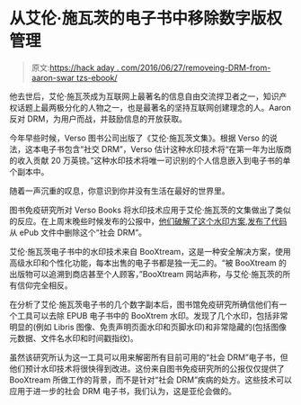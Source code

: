 # 从艾伦·施瓦茨的电子书中移除数字版权管理

> 原文:[https://hack aday . com/2016/06/27/removeing-DRM-from-aaron-swar tzs-ebook/](https://hackaday.com/2016/06/27/removing-drm-from-aaron-swartzs-ebook/)

他去世后，艾伦·施瓦茨成为互联网上最著名的信息自由交流捍卫者之一，知识产权话题上最两极分化的人物之一，也是最著名的坚持互联网创建理念的人。Aaron 反对 DRM，为用户而战，并鼓励信息的开放获取。

今年早些时候，Verso 图书公司出版了《艾伦·施瓦茨文集》。根据 Verso 的说法，这本电子书包含“社交 DRM”，Verso 估计这种水印技术将“在第一年为出版商的收入贡献 20 万英镑。”这种水印技术将唯一可识别的个人信息嵌入到电子书的单个副本中。

随着一声沉重的叹息，你意识到你并没有生活在最好的世界里。

图书免疫研究所对 Verso Books 将水印技术应用于艾伦·施瓦茨的文集做出了类似的反应。在上周末晚些时候发布的公报中，[他们破解了这个水印方案](https://pastebin.com/raw/E1xgCUmb),[发布了代码](https://github.com/grayleonard/booXtream-ePub-drm-remover)从 ePub 文件中删除这个“社会 DRM”。

艾伦·施瓦茨电子书中的水印技术来自 BooXtream，这是一种安全解决方案，使用高级水印和个性化功能，每本出售的电子书都是独一无二的。“被 BooXtream 的出版物可以追溯到商店甚至个人顾客，”BooXtream 网站声称，与艾伦·施瓦茨的所有信仰完全相反。

在分析了艾伦·施瓦茨电子书的几个数字副本后，图书馆免疫研究所确信他们有一个工具可以去除 EPUB 电子书中的 BooXtrem 水印。发现了几个水印，包括非常明显的(例如 Libris 图像、免责声明页面水印和页脚水印)和非常隐藏的(包括图像元数据、文件名水印和时间戳指纹)。

虽然该研究所认为这一工具可以用来解密所有目前可用的“社会 DRM”电子书，但他们预计水印技术将很快得到改进。这份来自图书免疫研究所的公报仅仅提供了 BooXtream 所做工作的背景，而不是针对“社会 DRM”疾病的处方。这些技术可以应用于进一步的社会 DRM 电子书，我们认为，这是亚伦会做的。